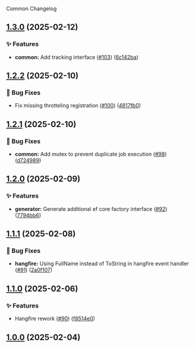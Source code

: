 Common Changelog
<a name="1.3.0"></a>
## [1.3.0](https://www.github.com/SaveApis/SaveApis.Core/releases/tag/v1.3.0) (2025-02-12)

### ✨ Features

* **common:** Add tracking interface ([#103](https://www.github.com/SaveApis/SaveApis.Core/issues/103)) ([6c142ba](https://www.github.com/SaveApis/SaveApis.Core/commit/6c142ba62042f96886e31d86c3b5e61a022d3c8e))

<a name="1.2.2"></a>
## [1.2.2](https://www.github.com/SaveApis/SaveApis.Core/releases/tag/v1.2.2) (2025-02-10)

### 🐛 Bug Fixes

* Fix missing throtteling registration ([#100](https://www.github.com/SaveApis/SaveApis.Core/issues/100)) ([4817fb0](https://www.github.com/SaveApis/SaveApis.Core/commit/4817fb0b111f807b164530d69ff0338024431400))

<a name="1.2.1"></a>
## [1.2.1](https://www.github.com/SaveApis/SaveApis.Core/releases/tag/v1.2.1) (2025-02-10)

### 🐛 Bug Fixes

* **common:** Add mutex to prevent duplicate job execution ([#98](https://www.github.com/SaveApis/SaveApis.Core/issues/98)) ([d724989](https://www.github.com/SaveApis/SaveApis.Core/commit/d72498913dbf1495021ba9f87b4544286b744011))

<a name="1.2.0"></a>
## [1.2.0](https://www.github.com/SaveApis/SaveApis.Core/releases/tag/v1.2.0) (2025-02-09)

### ✨ Features

* **generator:** Generate additional ef core factory interface ([#92](https://www.github.com/SaveApis/SaveApis.Core/issues/92)) ([7794bb6](https://www.github.com/SaveApis/SaveApis.Core/commit/7794bb6e7c88017020d48cb472ca28ea098e389e))

<a name="1.1.1"></a>
## [1.1.1](https://www.github.com/SaveApis/SaveApis.Core/releases/tag/v1.1.1) (2025-02-08)

### 🐛 Bug Fixes

* **hangfire:** Using FullName instead of ToString in hangfire event handler ([#91](https://www.github.com/SaveApis/SaveApis.Core/issues/91)) ([2a0f107](https://www.github.com/SaveApis/SaveApis.Core/commit/2a0f107d829cdc4220dc345ae079d9bc3bba8384))

<a name="1.1.0"></a>
## [1.1.0](https://www.github.com/SaveApis/SaveApis.Core/releases/tag/v1.1.0) (2025-02-06)

### ✨ Features

* Hangfire rework ([#90](https://www.github.com/SaveApis/SaveApis.Core/issues/90)) ([f8514e0](https://www.github.com/SaveApis/SaveApis.Core/commit/f8514e0fbf065deb63e335c231d87c4bb791a549))

<a name="1.0.0"></a>
## [1.0.0](https://www.github.com/SaveApis/SaveApis.Core/releases/tag/v1.0.0) (2025-02-04)

